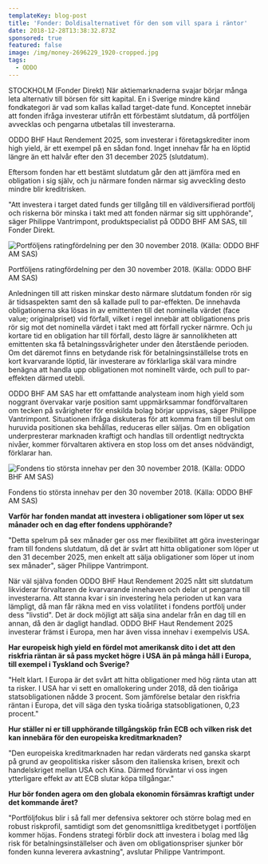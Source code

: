 ```yaml
---
templateKey: blog-post
title: 'Fonder: Doldisalternativet för den som vill spara i räntor'
date: 2018-12-28T13:38:32.873Z
sponsored: true
featured: false
image: /img/money-2696229_1920-cropped.jpg
tags:
  - ODDO
---
```

STOCKHOLM (Fonder Direkt) När aktiemarknaderna svajar börjar många leta alternativ till börsen för sitt kapital. En i Sverige mindre känd fondkategori är vad som kallas kallad target-date fund. Konceptet innebär att fonden ifråga investerar utifrån ett förbestämt slutdatum, då portföljen avvecklas och pengarna utbetalas till investerarna.

ODDO BHF Haut Rendement 2025, som investerar i företagskrediter inom high yield, är ett exempel på en sådan fond. Inget innehav får ha en löptid längre än ett halvår efter den 31 december 2025 (slutdatum).

Eftersom fonden har ett bestämt slutdatum går den att jämföra med en obligation i sig själv, och ju närmare fonden närmar sig avveckling desto mindre blir kreditrisken.

"Att investera i target dated funds ger tillgång till en väldiversifierad portfölj och riskerna bör minska i takt med att fonden närmar sig sitt upphörande", säger Philippe Vantrimpont, produktspecialist på ODDO BHF AM SAS, till Fonder Direkt.

![Portföljens ratingfördelning per den 30 november 2018. (Källa: ODDO BHF AM SAS)](/img/564900301.png)

<span class="image-caption">Portföljens ratingfördelning per den 30 november 2018. (Källa: ODDO BHF AM SAS)</span>

Anledningen till att risken minskar desto närmare slutdatum fonden rör sig är tidsaspekten samt den så kallade pull to par-effekten. De innehavda obligationerna ska lösas in av emittenten till det nominella värdet (face value; originalpriset) vid förfall, vilket i regel innebär att obligationens pris rör sig mot det nominella värdet i takt med att förfall rycker närmre. Och ju kortare tid en obligation har till förfall, desto lägre är sannolikheten att emittenten ska få betalningssvårigheter under den återstående perioden. Om det däremot finns en betydande risk för betalningsinställelse trots en kort kvarvarande löptid, lär investerare av förklarliga skäl vara mindre benägna att handla upp obligationen mot nominellt värde, och pull to par-effekten därmed utebli.

ODDO BHF AM SAS har ett omfattande analysteam inom high yield som noggrant övervakar varje position samt uppmärksammar fondförvaltaren om tecken på svårigheter för enskilda bolag börjar uppvisas, säger Philippe Vantrimpont. Situationen ifråga diskuteras för att komma fram till beslut om huruvida positionen ska behållas, reduceras eller säljas. Om en obligation underpresterar marknaden kraftigt och handlas till ordentligt nedtryckta nivåer, kommer förvaltaren aktivera en stop loss om det anses nödvändigt, förklarar han.

![Fondens tio största innehav per den 30 november 2018. (Källa: ODDO BHF AM SAS)](/img/haur.png)

<span class="image-caption">Fondens tio största innehav per den 30 november 2018. (Källa: ODDO BHF AM SAS)</span>

**Varför har fonden mandat att investera i obligationer som löper ut sex månader och en dag efter fondens upphörande?**

"Detta spelrum på sex månader ger oss mer flexibilitet att göra investeringar fram till fondens slutdatum, då det är svårt att hitta obligationer som löper ut den 31 december 2025, men enkelt att sälja obligationer som löper ut inom sex månader", säger Philippe Vantrimpont.

När väl själva fonden ODDO BHF Haut Rendement 2025 nått sitt slutdatum likviderar förvaltaren de kvarvarande innehaven och delar ut pengarna till investerarna. Att stanna kvar i sin investering hela perioden ut kan vara lämpligt, då man får räkna med en viss volatilitet i fondens portfölj under dess "livstid". Det är dock möjligt att sälja sina andelar från en dag till en annan, då den är dagligt handlad. ODDO BHF Haut Rendement 2025 investerar främst i Europa, men har även vissa innehav i exempelvis USA.

**Har europeisk high yield en fördel mot amerikansk dito i det att den riskfria räntan är så pass mycket högre i USA än på många håll i Europa, till exempel i Tyskland och Sverige?**

"Helt klart. I Europa är det svårt att hitta obligationer med hög ränta utan att ta risker. I USA har vi sett en omallokering under 2018, då den tioåriga statsobligationen nådde 3 procent. Som jämförelse betalar den riskfria räntan i Europa, det vill säga den tyska tioåriga statsobligationen, 0,23 procent."

**Hur ställer ni er till upphörande tillgångsköp från ECB och vilken risk det kan innebära för den europeiska kreditmarknaden?**

"Den europeiska kreditmarknaden har redan värderats ned ganska skarpt på grund av geopolitiska risker såsom den italienska krisen, brexit och handelskriget mellan USA och Kina. Därmed förväntar vi oss ingen ytterligare effekt av att ECB slutar köpa tillgångar."

**Hur bör fonden agera om den globala ekonomin försämras kraftigt under det kommande året?**

"Portföljfokus blir i så fall mer defensiva sektorer och större bolag med en robust riskprofil, samtidigt som det genomsnittliga kreditbetyget i portföljen kommer höjas. Fondens strategi förblir dock att investera i bolag med låg risk för betalningsinställelser och även om obligationspriser sjunker bör fonden kunna leverera avkastning", avslutar Philippe Vantrimpont.
